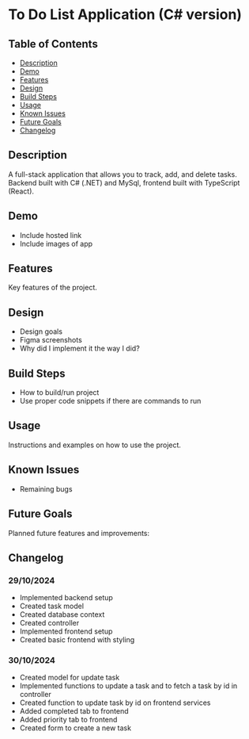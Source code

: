 # To Do List Application (C# version)

## Table of Contents

- [Description](#description)
- [Demo](#demo)
- [Features](#features)
- [Design](#design)
- [Build Steps](#build-steps)
- [Usage](#usage)
- [Known Issues](#known-issues)
- [Future Goals](#future-goals)
- [Changelog](#changelog)

## Description

A full-stack application that allows you to track, add, and delete tasks. Backend built with C# (.NET) and MySql, frontend built with TypeScript (React).

## Demo

- Include hosted link
- Include images of app

## Features

Key features of the project.

## Design

- Design goals
- Figma screenshots
- Why did I implement it the way I did?

## Build Steps

- How to build/run project
- Use proper code snippets if there are commands to run

## Usage

Instructions and examples on how to use the project.

## Known Issues

- Remaining bugs

## Future Goals

Planned future features and improvements:

## Changelog

### 29/10/2024

- Implemented backend setup
- Created task model
- Created database context
- Created controller 
- Implemented frontend setup
- Created basic frontend with styling

### 30/10/2024

- Created model for update task
- Implemented functions to update a task and to fetch a task by id in controller 
- Created function to update task by id on frontend services
- Added completed tab to frontend 
- Added priority tab to frontend
- Created form to create a new task 